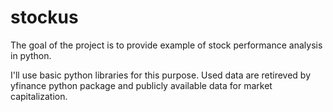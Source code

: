 # stockus
The goal of the project is to provide example of stock performance analysis in python.

I'll use basic python libraries for this purpose. Used data are retireved by yfinance python package and publicly available data for market capitalization.
